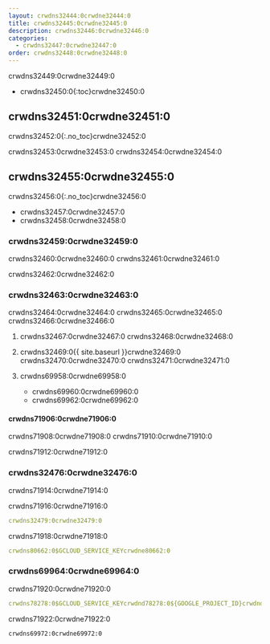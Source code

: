```yaml
---
layout: crwdns32444:0crwdne32444:0
title: crwdns32445:0crwdne32445:0
description: crwdns32446:0crwdne32446:0
categories:
  - crwdns32447:0crwdne32447:0
order: crwdns32448:0crwdne32448:0
---
```

crwdns32449:0crwdne32449:0

- crwdns32450:0{:toc}crwdne32450:0

## crwdns32451:0crwdne32451:0

crwdns32452:0{:.no_toc}crwdne32452:0

crwdns32453:0crwdne32453:0 crwdns32454:0crwdne32454:0

## crwdns32455:0crwdne32455:0

crwdns32456:0{:.no_toc}crwdne32456:0

- crwdns32457:0crwdne32457:0
- crwdns32458:0crwdne32458:0

### crwdns32459:0crwdne32459:0

crwdns32460:0crwdne32460:0 crwdns32461:0crwdne32461:0

crwdns32462:0crwdne32462:0

### crwdns32463:0crwdne32463:0

crwdns32464:0crwdne32464:0 crwdns32465:0crwdne32465:0 crwdns32466:0crwdne32466:0

1. crwdns32467:0crwdne32467:0 crwdns32468:0crwdne32468:0

2. crwdns32469:0{{ site.baseurl }}crwdne32469:0 crwdns32470:0crwdne32470:0 crwdns32471:0crwdne32471:0

3. crwdns69958:0crwdne69958:0
    
    - crwdns69960:0crwdne69960:0
    - crwdns69962:0crwdne69962:0

#### crwdns71906:0crwdne71906:0

crwdns71908:0crwdne71908:0 crwdns71910:0crwdne71910:0

crwdns71912:0crwdne71912:0

### crwdns32476:0crwdne32476:0

crwdns71914:0crwdne71914:0

crwdns71916:0crwdne71916:0

```yaml
crwdns32479:0crwdne32479:0
```

crwdns71918:0crwdne71918:0

```yaml
crwdns80662:0$GCLOUD_SERVICE_KEYcrwdne80662:0
```

### crwdns69964:0crwdne69964:0

crwdns71920:0crwdne71920:0

```yaml
crwdns78278:0$GCLOUD_SERVICE_KEYcrwdnd78278:0${GOOGLE_PROJECT_ID}crwdnd78278:0${GOOGLE_COMPUTE_ZONE}crwdne78278:0
```

crwdns71922:0crwdne71922:0

```bash
crwdns69972:0crwdne69972:0
```